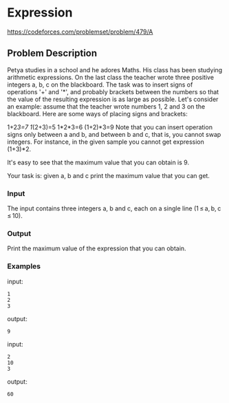 # Expression
https://codeforces.com/problemset/problem/479/A

## Problem Description
Petya studies in a school and he adores Maths. His class has been studying arithmetic expressions. On the last class the teacher wrote three positive integers a, b, c on the blackboard. The task was to insert signs of operations '+' and '*', and probably brackets between the numbers so that the value of the resulting expression is as large as possible. Let's consider an example: assume that the teacher wrote numbers 1, 2 and 3 on the blackboard. Here are some ways of placing signs and brackets:

1+2*3=7
1*(2+3)=5
1*2\*3=6
(1+2)*3=9
Note that you can insert operation signs only between a and b, and between b and c, that is, you cannot swap integers. For instance, in the given sample you cannot get expression (1+3)*2.

It's easy to see that the maximum value that you can obtain is 9.

Your task is: given a, b and c print the maximum value that you can get.

### Input
The input contains three integers a, b and c, each on a single line (1 ≤ a, b, c ≤ 10).

### Output
Print the maximum value of the expression that you can obtain.

### Examples
input:
```
1
2
3
```

output:
```
9
```

input:
```
2
10
3
```

output:
```
60
```